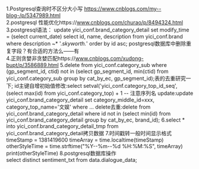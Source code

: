 1.Postgresql查询时不区分大小写 https://www.cnblogs.com/my--blog-/p/5347989.html   
2.postgresql 性能优化https://www.cnblogs.com/churao/p/8494324.html   
3.postgresql语法：
  update yici_conf.brand_category_detail set modify_time = (select current_date)  select id, name, description from yici_conf.brand where description ~* '.*skyworth.*' order by id asc;
  postgresql数据库中删除重复字段？有合适的方法么——有   
4.正则贪婪非贪婪匹配https://www.cnblogs.com/xudong-bupt/p/3586889.html
5.delete from yici_conf.category_sub where (gp_segment_id, ctid) not in (select gp_segment_id, min(ctid) from yici_conf.category_sub group by cat_by_ec, gp_segment_id);表的去重研究一下;
id主键自增初始值修改:select setval('yici_conf.category_top_id_seq',(select max(id) from yici_conf.category_top) + 1 -- 注意序列名
update:update yici_conf.brand_category_detail set category_middle_id=xxx, category_top_name='文娱' where ...
delete去重:delete from yici_conf.brand_category_detail where id not in (select min(id) from yici_conf.brand_category_detail group by cat_by_ec, brand_id);
6.select * into yici_conf.brand_category_detail_tmp from yici_conf.brand_category_detail拷贝数据
7.时间戳转一般时间显示格式    
      timeStamp = 1381419600
      timeArray = time.localtime(timeStamp)
      otherStyleTime = time.strftime("%Y--%m--%d %H:%M:%S", timeArray)
      print(otherStyleTime)
8.postgresql数据库操作    
  select distinct sentiment_txt from data.dialogue_data;
